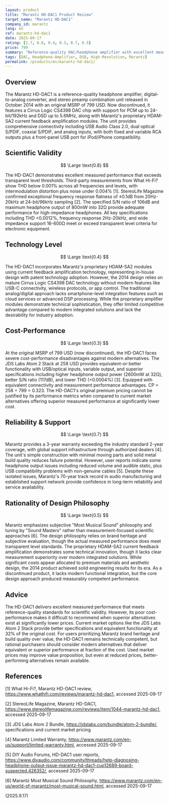 ```yaml
---
layout: product
title: "Marantz HD-DAC1 Product Review"
target_name: "Marantz HD-DAC1"
company_id: marantz
lang: en
ref: marantz-hd-dac1
date: 2025-09-17
rating: [2.7, 0.8, 0.4, 0.3, 0.7, 0.5]
price: 799
summary: "Reference-quality DAC/headphone amplifier with excellent measured performance but poor cost-performance compared to modern alternatives"
tags: [DAC, Headphone-Amplifier, DSD, High-Resolution, Marantz]
permalink: /products/en/marantz-hd-dac1/
---
```


## Overview

The Marantz HD-DAC1 is a reference-quality headphone amplifier, digital-to-analog converter, and stereo preamp combination unit released in October 2014 with an original MSRP of 799 USD. Now discontinued, it features a Cirrus Logic CS4398 DAC chip with support for PCM up to 24-bit/192kHz and DSD up to 5.6MHz, along with Marantz's proprietary HDAM-SA2 current feedback amplification modules. The unit provides comprehensive connectivity including USB Audio Class 2.0, dual optical S/PDIF, coaxial S/PDIF, and analog inputs, with both fixed and variable RCA outputs plus a front-panel USB port for iPod/iPhone compatibility.

## Scientific Validity

$$ \Large \text{0.8} $$

The HD-DAC1 demonstrates excellent measured performance that exceeds transparent level thresholds. Third-party measurements from What Hi-Fi? show THD below 0.001% across all frequencies and levels, with intermodulation distortion plus noise under 0.004% [1]. StereoLife Magazine confirmed exceptional frequency response flatness of ±0.1dB from 20Hz-20kHz at 24-bit/96kHz sampling [2]. The specified S/N ratio of 106dB and maximum headphone output of 800mW into 32Ω provide adequate performance for high-impedance headphones. All key specifications including THD <0.0012%, frequency response 2Hz-20kHz, and wide impedance support 16-600Ω meet or exceed transparent level criteria for electronic equipment.

## Technology Level

$$ \Large \text{0.4} $$

The HD-DAC1 incorporates Marantz's proprietary HDAM-SA2 modules using current feedback amplification technology, representing in-house design with patent technology adoption. However, the 2014 design relies on mature Cirrus Logic CS4398 DAC technology without modern features like USB-C connectivity, wireless protocols, or app control. The traditional analog/digital approach lacks smartphone-level integration features such as cloud services or advanced DSP processing. While the proprietary amplifier modules demonstrate technical sophistication, they offer limited competitive advantage compared to modern integrated solutions and lack the desirability for industry adoption.

## Cost-Performance

$$ \Large \text{0.3} $$

At the original MSRP of 799 USD (now discontinued), the HD-DAC1 faces severe cost-performance disadvantages against modern alternatives. The JDS Labs Atom 2 Stack at 258 USD provides equivalent-or-better functionality with USB/optical inputs, variable output, and superior specifications including higher headphone output power (2600mW at 32Ω), better S/N ratio (117dB), and lower THD (<0.0004%) [3]. Equipped with equivalent connectivity and measurement performance advantages. CP = 258 ÷ 799 = 0.323. The HD-DAC1's original premium pricing cannot be justified by its performance metrics when compared to current market alternatives offering superior measured performance at significantly lower cost.

## Reliability & Support

$$ \Large \text{0.7} $$

Marantz provides a 3-year warranty exceeding the industry standard 2-year coverage, with global support infrastructure through authorized dealers [4]. The unit's simple construction with minimal moving parts and solid metal build quality reduces failure potential. However, user reports indicate some headphone output issues including reduced volume and audible static, plus USB compatibility problems with non-genuine cables [5]. Despite these isolated issues, Marantz's 70-year track record in audio manufacturing and established support network provide confidence in long-term reliability and service availability.

## Rationality of Design Philosophy

$$ \Large \text{0.5} $$

Marantz emphasizes subjective "Most Musical Sound" philosophy and tuning by "Sound Masters" rather than measurement-focused scientific approaches [6]. The design philosophy relies on brand heritage and subjective evaluation, though the actual measured performance does meet transparent level standards. The proprietary HDAM-SA2 current feedback amplification demonstrates some technical innovation, though it lacks clear measurement superiority over modern integrated solutions. While significant costs appear allocated to premium materials and aesthetic design, the 2014 product achieved solid engineering results for its era. As a discontinued product, it lacks modern functional integration, but the core design approach produced measurably competent performance.

## Advice

The HD-DAC1 delivers excellent measured performance that meets reference-quality standards for scientific validity. However, its poor cost-performance makes it difficult to recommend when superior alternatives exist at significantly lower prices. Current market options like the JDS Labs Atom 2 Stack provide better specifications and equivalent functionality at 32% of the original cost. For users prioritizing Marantz brand heritage and build quality over value, the HD-DAC1 remains technically competent, but rational purchasers should consider modern alternatives that deliver equivalent or superior performance at fraction of the cost. Used market prices may improve value proposition, but even at reduced prices, better-performing alternatives remain available.

## References

[1] What Hi-Fi?, Marantz HD-DAC1 review, https://www.whathifi.com/reviews/marantz-hd-dac1, accessed 2025-09-17

[2] StereoLife Magazine, Marantz HD-DAC1, https://www.stereolifemagazine.com/reviews/item/1044-marantz-hd-dac1, accessed 2025-09-17

[3] JDS Labs Atom 2 Bundle, https://jdslabs.com/bundle/atom-2-bundle/, specifications and current market pricing

[4] Marantz Limited Warranty, https://www.marantz.com/en-us/support/limited-warranty.html, accessed 2025-09-17

[5] DIY Audio Forums, HD-DAC1 user reports, https://www.diyaudio.com/community/threads/help-diagnosing-headphone-output-issue-marantz-hd-dac1-cup12689-board-suspected.426352/, accessed 2025-09-17

[6] Marantz Most Musical Sound Philosophy, https://www.marantz.com/en-us/world-of-marantz/most-musical-sound.html, accessed 2025-09-17

(2025.9.17)